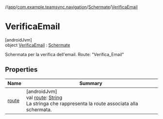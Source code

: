 //[app](../../../../index.md)/[com.example.teamsync.navigation](../../index.md)/[Schermate](../index.md)/[VerificaEmail](index.md)

# VerificaEmail

[androidJvm]\
object [VerificaEmail](index.md) : [Schermate](../index.md)

Schermata per la verifica dell'email. Route: &quot;Verifica_Email&quot;

## Properties

| Name | Summary |
|---|---|
| [route](../route.md) | [androidJvm]<br>val [route](../route.md): [String](https://kotlinlang.org/api/latest/jvm/stdlib/kotlin/-string/index.html)<br>La stringa che rappresenta la route associata alla schermata. |
